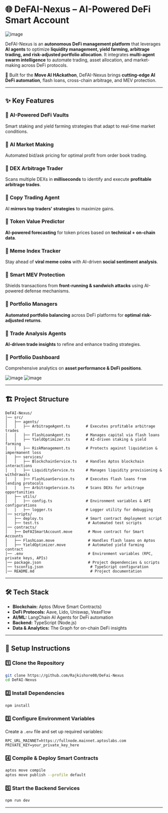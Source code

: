 
# 🌐 DeFAI-Nexus – AI-Powered DeFi Smart Account  

![image](https://github.com/user-attachments/assets/33e8a803-8d06-4129-884a-6730468cce57)

DeFAI-Nexus is an **autonomous DeFi management platform** that leverages **AI agents** to optimize **liquidity management, yield farming, arbitrage trading, and risk-adjusted portfolio allocation**. It integrates **multi-agent swarm intelligence** to automate trading, asset allocation, and market-making across DeFi protocols.  

🚀 Built for the **Move AI HAckathon**, DeFAI-Nexus brings **cutting-edge AI DeFi automation**, flash loans, cross-chain arbitrage, and MEV protection.  

---

## ✨ Key Features  

### 📌 **AI-Powered DeFi Vaults**  
 Smart staking and yield farming strategies that adapt to real-time market conditions.  

### 📌 **AI Market Making**  
 Automated bid/ask pricing for optimal profit from order book trading.  

### 📌 **DEX Arbitrage Trader**  
 Scans multiple DEXs in **milliseconds** to identify and execute **profitable arbitrage trades**.  

### 📌 **Copy Trading Agent**  
 AI **mirrors top traders' strategies** to maximize gains.  

### 📌 **Token Value Predictor**  
 **AI-powered forecasting** for token prices based on **technical + on-chain data**.  

### 📌 **Meme Index Tracker**  
 Stay ahead of **viral meme coins** with AI-driven **social sentiment analysis**.  

### 📌 **Smart MEV Protection**  
 Shields transactions from **front-running & sandwich attacks** using AI-powered defense mechanisms.  

### 📌 **Portfolio Managers**  
 **Automated portfolio balancing** across DeFi platforms for **optimal risk-adjusted returns**.  

### 📌 **Trade Analysis Agents**  
 **AI-driven trade insights** to refine and enhance trading strategies.  

### 📌 **Portfolio Dashboard**  
 Comprehensive analytics on **asset performance & DeFi positions**.  


![image](https://github.com/user-attachments/assets/4f22e0fd-cf24-4ee6-827d-a2826b3b6dfd)
![image](https://github.com/user-attachments/assets/eb37dda2-7241-4f5f-9c44-f74779ba4ded)

---

## 🏗️ Project Structure  

```
DeFAI-Nexus/
│── src/
│   ├── agents/
│   │   ├── ArbitrageAgent.ts       # Executes profitable arbitrage trades
│   │   ├── FlashLoanAgent.ts       # Manages capital via flash loans
│   │   ├── YieldOptimizer.ts       # AI-driven staking & yield farming
│   │   ├── RiskManagement.ts       # Protects against liquidation & impermanent loss
│   ├── services/
│   │   ├── BlockchainService.ts    # Handles Aptos blockchain interactions
│   │   ├── LiquidityService.ts     # Manages liquidity provisioning & withdrawals
│   │   ├── FlashLoanService.ts     # Executes flash loans from lending protocols
│   │   ├── ArbitrageService.ts     # Scans DEXs for arbitrage opportunities
│   ├── utils/
│   │   ├── config.ts               # Environment variables & API configurations
│   │   ├── logger.ts               # Logger utility for debugging
│── scripts/
│   ├── deploy.ts                   # Smart contract deployment script
│   ├── test.ts                      # Automated test scripts
│── contracts/
│   ├── DeFAISmartAccount.move       # Move contract for Smart Accounts
│   ├── FlashLoan.move               # Handles flash loans on Aptos
│   ├── YieldOptimizer.move          # Automated yield farming contract
│── .env                             # Environment variables (RPC, private keys, APIs)
│── package.json                     # Project dependencies & scripts
│── tsconfig.json                     # TypeScript configuration
│── README.md                         # Project documentation
```

---

## 🛠️ Tech Stack  

- **Blockchain:** Aptos (Move Smart Contracts)  
- **DeFi Protocols:** Aave, Lido, Uniswap, VeaxFlow  
- **AI/ML:** LangChain AI Agents for DeFi automation  
- **Backend:** TypeScript (Node.js)  
- **Data & Analytics:** The Graph for on-chain DeFi insights  

---

## 📌 Setup Instructions  

### 1️⃣ Clone the Repository  
```sh
git clone https://github.com/Rajkishore08/DeFai-Nexus
cd DeFAI-Nexus
```

### 2️⃣ Install Dependencies  
```sh
npm install
```

### 3️⃣ Configure Environment Variables  
Create a `.env` file and set up required variables:  
```
RPC_URL_MAINNET=https://fullnode.mainnet.aptoslabs.com
PRIVATE_KEY=your_private_key_here
```

### 4️⃣ Compile & Deploy Smart Contracts  
```sh
aptos move compile
aptos move publish --profile default
```

### 5️⃣ Start the Backend Services  
```sh
npm run dev
```

---
